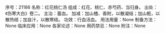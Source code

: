 序号：21186
名称：红花桃仁汤
组成：红花、桃仁、赤芍药、当归身。
出处：《伤寒大白》卷二。
主治：蓄血。
加减：加山楂、香附，以散凝结；加山栀，以散热结；加韭汁，以散寒结。
功效：行血活血。
用法用量：None
制备方法：None
临床应用：None
各家论述：None
用药禁忌：None
附注：None
